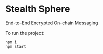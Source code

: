 # Stealth Sphere

End-to-End Encrypted On-chain Messaging

To run the project: 

```shell
npm i
npm start
```
